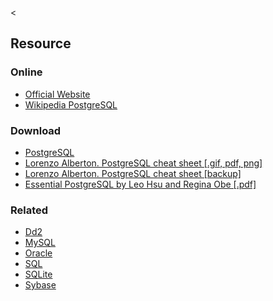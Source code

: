 &lt;

Resource
--------

### Online

-   [Official Website](http://www.postgresql.org/)
-   [Wikipedia PostgreSQL](http://en.wikipedia.org/wiki/PostgreSQL)

### Download

-   [PostgreSQL](http://www.petefreitag.com/cheatsheets/postgresql/)
-   [Lorenzo Alberton. PostgreSQL cheat sheet \[.gif, pdf, png\]](http://www.alberton.info/postgresql_cheat_sheet.html)
-   [Lorenzo Alberton. PostgreSQL cheat sheet \[backup\]](static/cs/postgresql-cheat-sheet.pdf)
-   [Essential PostgreSQL by Leo Hsu and Regina Obe \[.pdf\]](http://refcardz.dzone.com/refcardz/essential-postgresql)

### Related

-   [Dd2](db2.html "Dd2 Cheat Sheet")
-   [MySQL](mysql.html "MySQL Cheat Sheet")
-   [Oracle](oracle.html "Oracle Cheat Sheet")
-   [SQL](sql.html "SQL Cheat Sheet")
-   [SQLite](sqlite.html "SQLite Cheat Sheet")
-   [Sybase](sybase.html "Sybase Cheat Sheet")
